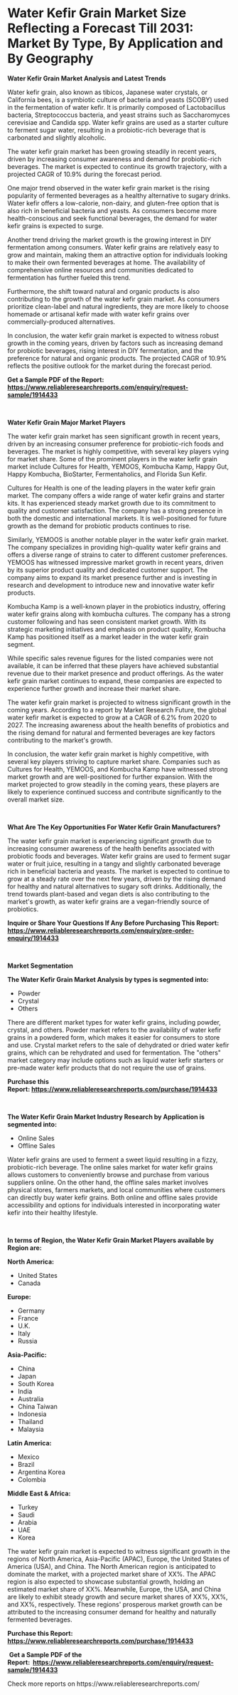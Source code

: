 <p><h1>Water Kefir Grain Market Size Reflecting a Forecast Till 2031: Market By Type, By Application and By Geography</h1></p><p><strong>Water Kefir Grain Market Analysis and Latest Trends</strong></p>
<p><p>Water kefir grain, also known as tibicos, Japanese water crystals, or California bees, is a symbiotic culture of bacteria and yeasts (SCOBY) used in the fermentation of water kefir. It is primarily composed of Lactobacillus bacteria, Streptococcus bacteria, and yeast strains such as Saccharomyces cerevisiae and Candida spp. Water kefir grains are used as a starter culture to ferment sugar water, resulting in a probiotic-rich beverage that is carbonated and slightly alcoholic.</p><p>The water kefir grain market has been growing steadily in recent years, driven by increasing consumer awareness and demand for probiotic-rich beverages. The market is expected to continue its growth trajectory, with a projected CAGR of 10.9% during the forecast period. </p><p>One major trend observed in the water kefir grain market is the rising popularity of fermented beverages as a healthy alternative to sugary drinks. Water kefir offers a low-calorie, non-dairy, and gluten-free option that is also rich in beneficial bacteria and yeasts. As consumers become more health-conscious and seek functional beverages, the demand for water kefir grains is expected to surge.</p><p>Another trend driving the market growth is the growing interest in DIY fermentation among consumers. Water kefir grains are relatively easy to grow and maintain, making them an attractive option for individuals looking to make their own fermented beverages at home. The availability of comprehensive online resources and communities dedicated to fermentation has further fueled this trend.</p><p>Furthermore, the shift toward natural and organic products is also contributing to the growth of the water kefir grain market. As consumers prioritize clean-label and natural ingredients, they are more likely to choose homemade or artisanal kefir made with water kefir grains over commercially-produced alternatives.</p><p>In conclusion, the water kefir grain market is expected to witness robust growth in the coming years, driven by factors such as increasing demand for probiotic beverages, rising interest in DIY fermentation, and the preference for natural and organic products. The projected CAGR of 10.9% reflects the positive outlook for the market during the forecast period.</p></p>
<p><strong>Get a Sample PDF of the Report:&nbsp; <a href="https://www.reliableresearchreports.com/enquiry/request-sample/1914433">https://www.reliableresearchreports.com/enquiry/request-sample/1914433</a></strong></p>
<p>&nbsp;</p>
<p><strong>Water Kefir Grain Major Market Players</strong></p>
<p><p>The water kefir grain market has seen significant growth in recent years, driven by an increasing consumer preference for probiotic-rich foods and beverages. The market is highly competitive, with several key players vying for market share. Some of the prominent players in the water kefir grain market include Cultures for Health, YEMOOS, Kombucha Kamp, Happy Gut, Happy Kombucha, BioStarter, Fermentaholics, and Florida Sun Kefir.</p><p>Cultures for Health is one of the leading players in the water kefir grain market. The company offers a wide range of water kefir grains and starter kits. It has experienced steady market growth due to its commitment to quality and customer satisfaction. The company has a strong presence in both the domestic and international markets. It is well-positioned for future growth as the demand for probiotic products continues to rise. </p><p>Similarly, YEMOOS is another notable player in the water kefir grain market. The company specializes in providing high-quality water kefir grains and offers a diverse range of strains to cater to different customer preferences. YEMOOS has witnessed impressive market growth in recent years, driven by its superior product quality and dedicated customer support. The company aims to expand its market presence further and is investing in research and development to introduce new and innovative water kefir products.</p><p>Kombucha Kamp is a well-known player in the probiotics industry, offering water kefir grains along with kombucha cultures. The company has a strong customer following and has seen consistent market growth. With its strategic marketing initiatives and emphasis on product quality, Kombucha Kamp has positioned itself as a market leader in the water kefir grain segment.</p><p>While specific sales revenue figures for the listed companies were not available, it can be inferred that these players have achieved substantial revenue due to their market presence and product offerings. As the water kefir grain market continues to expand, these companies are expected to experience further growth and increase their market share.</p><p>The water kefir grain market is projected to witness significant growth in the coming years. According to a report by Market Research Future, the global water kefir market is expected to grow at a CAGR of 6.2% from 2020 to 2027. The increasing awareness about the health benefits of probiotics and the rising demand for natural and fermented beverages are key factors contributing to the market's growth.</p><p>In conclusion, the water kefir grain market is highly competitive, with several key players striving to capture market share. Companies such as Cultures for Health, YEMOOS, and Kombucha Kamp have witnessed strong market growth and are well-positioned for further expansion. With the market projected to grow steadily in the coming years, these players are likely to experience continued success and contribute significantly to the overall market size.</p></p>
<p>&nbsp;</p>
<p><strong>What Are The Key Opportunities For Water Kefir Grain Manufacturers?</strong></p>
<p><p>The water kefir grain market is experiencing significant growth due to increasing consumer awareness of the health benefits associated with probiotic foods and beverages. Water kefir grains are used to ferment sugar water or fruit juice, resulting in a tangy and slightly carbonated beverage rich in beneficial bacteria and yeasts. The market is expected to continue to grow at a steady rate over the next few years, driven by the rising demand for healthy and natural alternatives to sugary soft drinks. Additionally, the trend towards plant-based and vegan diets is also contributing to the market's growth, as water kefir grains are a vegan-friendly source of probiotics.</p></p>
<p><strong>Inquire or Share Your Questions If Any Before Purchasing This Report: <a href="https://www.reliableresearchreports.com/enquiry/pre-order-enquiry/1914433">https://www.reliableresearchreports.com/enquiry/pre-order-enquiry/1914433</a></strong></p>
<p>&nbsp;</p>
<p><strong>Market Segmentation</strong></p>
<p><strong>The Water Kefir Grain Market Analysis by types is segmented into:</strong></p>
<p><ul><li>Powder</li><li>Crystal</li><li>Others</li></ul></p>
<p><p>There are different market types for water kefir grains, including powder, crystal, and others. Powder market refers to the availability of water kefir grains in a powdered form, which makes it easier for consumers to store and use. Crystal market refers to the sale of dehydrated or dried water kefir grains, which can be rehydrated and used for fermentation. The "others" market category may include options such as liquid water kefir starters or pre-made water kefir products that do not require the use of grains.</p></p>
<p><strong>Purchase this Report:&nbsp;<a href="https://www.reliableresearchreports.com/purchase/1914433">https://www.reliableresearchreports.com/purchase/1914433</a></strong></p>
<p>&nbsp;</p>
<p><strong>The Water Kefir Grain Market Industry Research by Application is segmented into:</strong></p>
<p><ul><li>Online Sales</li><li>Offline Sales</li></ul></p>
<p><p>Water kefir grains are used to ferment a sweet liquid resulting in a fizzy, probiotic-rich beverage. The online sales market for water kefir grains allows customers to conveniently browse and purchase from various suppliers online. On the other hand, the offline sales market involves physical stores, farmers markets, and local communities where customers can directly buy water kefir grains. Both online and offline sales provide accessibility and options for individuals interested in incorporating water kefir into their healthy lifestyle.</p></p>
<p>&nbsp;</p>
<p><strong>In terms of Region, the Water Kefir Grain Market Players available by Region are:</strong></p>
<p>
    <p> <strong> North America: </strong>
        <ul>
            <li>United States</li>
            <li>Canada</li>
        </ul>
        </p> 
    <p> <strong> Europe: </strong>
        <ul>
            <li>Germany</li>
            <li>France</li>
            <li>U.K.</li>
            <li>Italy</li>
            <li>Russia</li>
        </ul>
        </p> 
    <p> <strong> Asia-Pacific: </strong>
        <ul>
            <li>China</li>
            <li>Japan</li>
            <li>South Korea</li>
            <li>India</li>
            <li>Australia</li>
            <li>China Taiwan</li>
            <li>Indonesia</li>
            <li>Thailand</li>
            <li>Malaysia</li>
        </ul>
        </p> 
    <p> <strong> Latin America: </strong>
        <ul>
            <li>Mexico</li>
            <li>Brazil</li>
            <li>Argentina Korea</li>
            <li>Colombia</li>
        </ul>
        </p> 
    <p> <strong> Middle East & Africa: </strong>
        <ul>
            <li>Turkey</li>
            <li>Saudi</li>
            <li>Arabia</li>
            <li>UAE</li>
            <li>Korea</li>
        </ul>
    </p>
    </p>
<p><p>The water kefir grain market is expected to witness significant growth in the regions of North America, Asia-Pacific (APAC), Europe, the United States of America (USA), and China. The North American region is anticipated to dominate the market, with a projected market share of XX%. The APAC region is also expected to showcase substantial growth, holding an estimated market share of XX%. Meanwhile, Europe, the USA, and China are likely to exhibit steady growth and secure market shares of XX%, XX%, and XX%, respectively. These regions' prosperous market growth can be attributed to the increasing consumer demand for healthy and naturally fermented beverages.</p></p>
<p><strong>Purchase this Report: <a href="https://www.reliableresearchreports.com/purchase/1914433">https://www.reliableresearchreports.com/purchase/1914433</a></strong></p>
<p>&nbsp;<strong>Get a Sample PDF of the Report:&nbsp;&nbsp;<a href="https://www.reliableresearchreports.com/enquiry/request-sample/1914433">https://www.reliableresearchreports.com/enquiry/request-sample/1914433</a></strong></p>
<p><strong></strong></p>
<p>Check more reports on https://www.reliableresearchreports.com/</p>